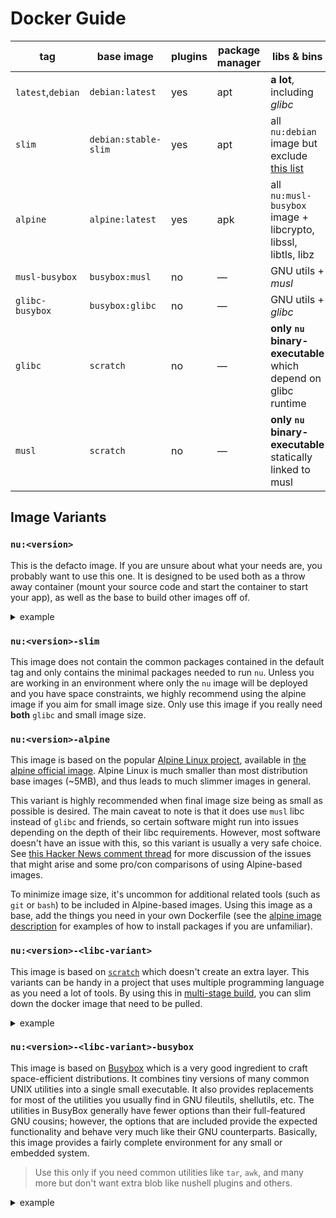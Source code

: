 # Docker Guide

| tag               | base image           | plugins | package manager | libs & bins                                                      | size        |
| ----------------- | -------------------- | ------- | --------------- | ---------------------------------------------------------------- | ----------- |
| `latest`,`debian` | `debian:latest`      | yes     | apt             | **a lot**, including _glibc_                                     | ~(48+62) MB |
| `slim`            | `debian:stable-slim` | yes     | apt             | all `nu:debian` image but exclude [this list][.slimify-excludes] | ~(26+62) MB |
| `alpine`          | `alpine:latest`      | yes     | apk             | all `nu:musl-busybox` image + libcrypto, libssl, libtls, libz    | ~(3+61) MB  |
| `musl-busybox`    | `busybox:musl`       | no      | —               | GNU utils + _musl_                                               | ~(1+16) MB  |
| `glibc-busybox`   | `busybox:glibc`      | no      | —               | GNU utils + _glibc_                                              | ~(3+17) MB  |
| `glibc`           | `scratch`            | no      | —               | **only `nu` binary-executable** which depend on glibc runtime    | ~17 MB      |
| `musl`            | `scratch`            | no      | —               | **only `nu` binary-executable** statically linked to musl        | ~16 MB      |

[.slimify-excludes]: https://github.com/debuerreotype/debuerreotype/blob/master/scripts/.slimify-excludes
[distroless/base]: https://github.com/GoogleContainerTools/distroless/blob/master/base/README.md

## Image Variants

### `nu:<version>`
This is the defacto image. If you are unsure about what your needs are, you probably want to use this one. It is designed to be used both as a throw away container (mount your source code and start the container to start your app), as well as the base to build other images off of.

<details><summary>example</summary>

Let say you create a plugin in Rust.
- create a Dockerfile in your root project
```dockerfile
FROM nu:0.2

COPY /target/debug/nu_plugin_cowsay /bin/
ENTRYPOINT ["nu"]
```
- build your project first then run it via docker
```console
cargo build
docker run -it .
```
</details>

### `nu:<version>-slim`
<!-- TODO: give a reason why you should use slim rather than alpine -->
This image does not contain the common packages contained in the default tag and only contains the minimal packages needed to run `nu`. Unless you are working in an environment where only the `nu` image will be deployed and you have space constraints, we highly recommend using the alpine image if you aim for small image size. Only use this image if you really need **both** `glibc` and small image size.

### `nu:<version>-alpine`
This image is based on the popular [Alpine Linux project](http://alpinelinux.org/), available in [the alpine official image][alpine]. Alpine Linux is much smaller than most distribution base images (~5MB), and thus leads to much slimmer images in general.

This variant is highly recommended when final image size being as small as possible is desired. The main caveat to note is that it does use `musl` libc instead of `glibc` and friends, so certain software might run into issues depending on the depth of their libc requirements. However, most software doesn't have an issue with this, so this variant is usually a very safe choice. See [this Hacker News comment thread](https://news.ycombinator.com/item?id=10782897) for more discussion of the issues that might arise and some pro/con comparisons of using Alpine-based images.

To minimize image size, it's uncommon for additional related tools (such as `git` or `bash`) to be included in Alpine-based images. Using this image as a base, add the things you need in your own Dockerfile (see the [alpine image description][alpine] for examples of how to install packages if you are unfamiliar).

### `nu:<version>-<libc-variant>`
This image is based on [`scratch`](https://hub.docker.com/_/scratch) which doesn't create an extra layer. This variants can be handy in a project that uses multiple programming language as you need a lot of tools. By using this in [multi-stage build][], you can slim down the docker image that need to be pulled.

[multi-stage build]: https://docs.docker.com/develop/develop-images/multistage-build/

<details><summary>example</summary>

- using `glibc` variant
```dockerfile
FROM nu:0.2-glibc as shell
FROM node:slim

# Build your plugins

COPY --from=shell /bin/nu /bin/
# Something else
ENTRYPOINT ["nu"]
```

- using `musl` variant
```dockerfile
FROM nu:musl as shell
FROM go:alpine

# Build your plugins

COPY --from=shell /bin/nu /bin/
# Something else
ENTRYPOINT ["nu"]
```
</details>

### `nu:<version>-<libc-variant>-busybox`
This image is based on [Busybox](http://www.busybox.net/) which is a very good ingredient to craft space-efficient distributions. It combines tiny versions of many common UNIX utilities into a single small executable. It also provides replacements for most of the utilities you usually find in GNU fileutils, shellutils, etc. The utilities in BusyBox generally have fewer options than their full-featured GNU cousins; however, the options that are included provide the expected functionality and behave very much like their GNU counterparts. Basically, this image provides a fairly complete environment for any small or embedded system.

> Use this only if you need common utilities like `tar`, `awk`, and many more but don't want extra blob like nushell plugins and others.

<details><summary>example</summary>

```dockerfile
FROM nu:0.2-glibc-busybox

ADD https://github.com/user/repo/releases/download/latest/nu_plugin_cowsay.tar.gz /tmp/
RUN tar xzfv nu_plugin_cowsay.tar.gz -C /bin

ENTRYPOINT ["nu"]
```
</details>

[musl]: http://www.musl-libc.org/
[alpine]: https://hub.docker.com/_/alpine/